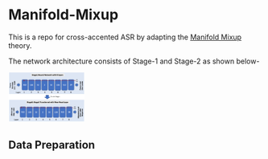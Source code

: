 # Manifold-Mixup
This is a repo for cross-accented ASR by adapting the [Manifold Mixup](
https://doi.org/10.48550/arXiv.1806.05236) theory.

The network architecture consists of Stage-1 and Stage-2 as shown below-

<img src="https://github.com/Tirthankar-iiitb/manifold-mixup/blob/main/arch_schematic.png" width="30%" height="30%">

<!---
 ![schematic](https://github.com/Tirthankar-iiitb/manifold-mixup/blob/main/arch_schematic.png) 
 -->
## Data Preparation
